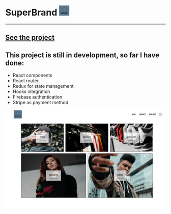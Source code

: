 # SuperBrand ![Project logo](./public/favicon.png)

<hr/>

## [ See the project ](https://superbrand.herokuapp.com/)

## This project is still in development, so far I have done:

- React components
- React router
- Redux for state management
- Hooks integration
- Firebase authentication
- Stripe as payment method

![Project overview](./src/assets/e-commerce.png)
